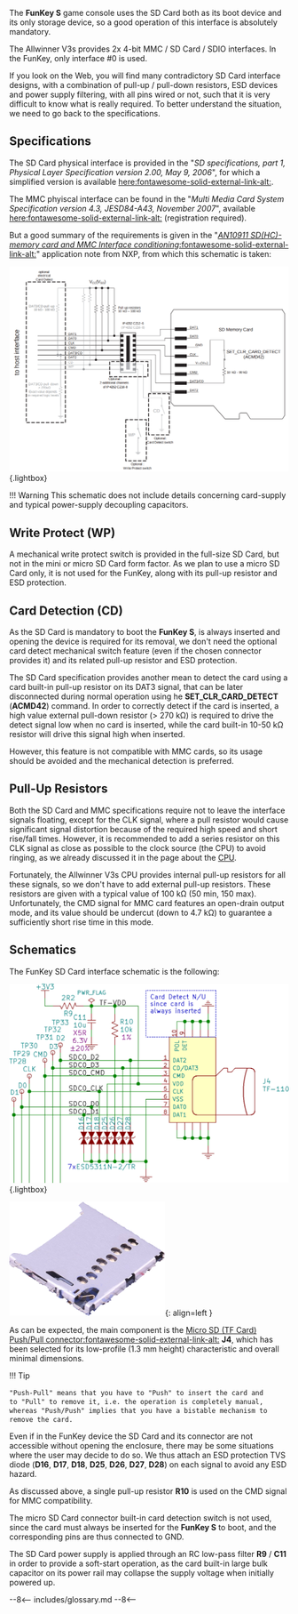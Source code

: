 The **FunKey S** game console uses the SD Card both as its boot device
and its only storage device, so a good operation of this interface is
absolutely mandatory.

The Allwinner V3s provides 2x 4-bit MMC / SD Card / SDIO
interfaces. In the FunKey, only interface #0 is used.

If you look on the Web, you will find many contradictory SD Card
interface designs, with a combination of pull-up / pull-down
resistors, ESD devices and power supply filtering, with all pins wired
or not, such that it is very difficult to know what is really
required. To better understand the situation, we need to go back to
the specifications.

## Specifications

The SD Card physical interface is provided in the "<i>SD
specifications, part 1, Physical Layer Specification version 2.00, May
9, 2006</i>", for which a simplified version is available
[here:fontawesome-solid-external-link-alt:][1].

The MMC phyiscal interface can be found in the "<i>Multi Media Card
System Specification version 4.3, JESD84-A43, November 2007</i>",
available [here:fontawesome-solid-external-link-alt:][2] (registration
required).

But a good summary of the requirements is given in the "[<i>AN10911
SD(HC)-memory card and MMC Interface
conditioning</i>:fontawesome-solid-external-link-alt:][3]" application
note from NXP, from which this schematic is taken:

![SD MMC Interface](/assets/images/SD_MMC_Interface.png){.lightbox}

!!! Warning
    This schematic does not include details concerning card-supply and
    typical power-supply decoupling capacitors.

## Write Protect (WP)

A mechanical write protect switch is provided in the full-size SD
Card, but not in the mini or micro SD Card form factor. As we plan to
use a micro SD Card only, it is not used for the FunKey, along with
its pull-up resistor and ESD protection.

## Card Detection (CD)

As the SD Card is mandatory to boot the **FunKey S**, is always
inserted and opening the device is required for its removal, we don't
need the optional card detect mechanical switch feature (even if the
chosen connector provides it) and its related pull-up resistor and ESD
protection.

The SD Card specification provides another mean to detect the card
using a card built-in pull-up resistor on its DAT3 signal, that can be
later disconnected during normal operation using he
**SET_CLR_CARD_DETECT** (**ACMD42**) command. In order to correctly
detect if the card is inserted, a high value external pull-down
resistor (> 270 kΩ) is required to drive the detect signal low when no
card is inserted, while the card built-in 10-50 kΩ resistor will drive
this signal high when inserted.

However, this feature is not compatible with MMC cards, so its usage
should be avoided and the mechanical detection is preferred.

## Pull-Up Resistors

Both the SD Card and MMC specifications require not to leave the
interface signals floating, except for the CLK signal, where a pull
resistor would cause significant signal distortion because of the
required high speed and short rise/fall times. However, it is
recommended to add a series resistor on this CLK signal as close as
possible to the clock source (the CPU) to avoid ringing, as we already
discussed it in the page about the [CPU][4].

Fortunately, the Allwinner V3s CPU provides internal pull-up resistors
for all these signals, so we don't have to add external pull-up
resistors. These resistors are given with a typical value of 100 kΩ
(50 min, 150 max). Unfortunately, the CMD signal for MMC card features
an open-drain output mode, and its value should be undercut (down to
4.7 kΩ) to guarantee a sufficiently short rise time in this mode.

## Schematics

The FunKey SD Card interface schematic is the following:

![SD Card Schematics](/assets/images/SD_Card_Schematics.png){.lightbox}

![TF-110](/assets/images/TF-110.png){: align=left }

As can be expected, the main component is the [Micro SD (TF Card)
Push/Pull connector:fontawesome-solid-external-link-alt:][5] **J4**,
which has been selected for its low-profile (1.3 mm height)
characteristic and overall minimal dimensions.

!!! Tip

    "Push-Pull" means that you have to "Push" to insert the card and
    to "Pull" to remove it, i.e. the operation is completely manual,
    whereas "Push/Push" implies that you have a bistable mechanism to
    remove the card.

Even if in the FunKey device the SD Card and its connector are not
accessible without opening the enclosure, there may be some situations
where the user may decide to do so. We thus attach an ESD protection
TVS diode (**D16**, **D17**, **D18**, **D25**, **D26**, **D27**,
**D28**) on each signal to avoid any ESD hazard.

As discussed above, a single pull-up resistor **R10** is used on the CMD
signal for MMC compatibility.

The micro SD Card connector built-in card detection switch is not
used, since the card must always be inserted for the **FunKey S** to
boot, and the corresponding pins are thus connected to GND.

The SD Card power supply is applied through an RC low-pass filter
**R9** / **C11** in order to provide a soft-start operation, as the
card built-in large bulk capacitor on its power rail may collapse the
supply voltage when initially powered up.

[1]: https://www.sdcard.org/downloads/pls/click.php?p=Part1_Physical_Layer_Simplified_Specification_Ver6.00.jpg&f=Part1_Physical_Layer_Simplified_Specification_Ver6.00.pdf&e=EN_SS1
[2]: https://www.jedec.org/document_search/field_keywords/emmc-3147
[3]: https://www.mouser.com/catalog/specsheets/an10911.pdf
[4]: /developers/hardware/cpu
[5]: https://github.com/FunKey-Project/FunKey-S-Hardware/blob/master/Datasheets/C266613_%E6%8A%BD%E6%8B%89%E5%BC%8FTF%E5%8D%A1%E5%BA%A7_2018-08-20.PDF

--8<--
includes/glossary.md
--8<--
